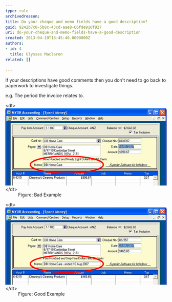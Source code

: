 ```yaml
---
type: rule
archivedreason: 
title: Do your cheque and memo fields have a good description?
guid: 9242b7c0-5b8c-43cd-aae8-66fde910f927
uri: do-your-cheque-and-memo-fields-have-a-good-description
created: 2013-04-19T18:45:40.0000000Z
authors:
- id: 4
  title: Ulysses Maclaren
related: []

---
```


If your descriptions have good comments then you don't need to go back to paperwork to investigate things.

e.g.  The period the invoice relates to.

<!--endintro-->
<dl class="badImage">&lt;dt&gt;<img alt="memo field bad example" src="memo-field-bad.jpg">
&lt;/dt&gt;<dd>Figure: Bad Example</dd></dl><dl class="goodImage">&lt;dt&gt;<img alt="memo field good example" src="memo-field-good.jpg">
&lt;/dt&gt;<dd>Figure: Good Example</dd></dl>
